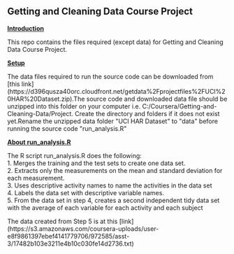 ## Getting and Cleaning Data Course Project

<B><U>Introduction</U></B><BR>
<P>This repo contains the files required (except data) for Getting and Cleaning 
Data Course Project. </P>

<B><U>Setup</U></B><BR>
<P>The data files required to run the source code can be downloaded 
from [this link](https://d396qusza40orc.cloudfront.net/getdata%2Fprojectfiles%2FUCI%20HAR%20Dataset.zip).The source code and downloaded data file should be unzipped into this folder on your computer i.e. C:/Coursera/Getting-and-Cleaning-Data/Project. Create the directory and folders if it does not exist yet.Rename the unzipped data folder "UCI HAR Dataset" to "data" before 
running the source code "run_analysis.R"</P>

<B><U>About run_analysis.R</U></B><BR>
<P>The R script run_analysis.R does the following: <BR>
1. Merges the training and the test sets to create one data set.<BR>
2. Extracts only the measurements on the mean and standard deviation for each measurement. <BR>
3. Uses descriptive activity names to name the activities in the data set<BR>
4. Labels the data set with descriptive variable names.<BR> 
5. From the data set in step 4, creates a second independent tidy data set with the average of each variable for each activity and each subject<BR></P>

<P>The data created from Step 5 is at this [link] (https://s3.amazonaws.com/coursera-uploads/user-e8f9861397ebef4141779706/972585/asst-3/17482b103e3211e4b10c030fe14d2736.txt)</P>



